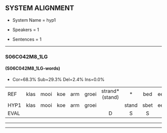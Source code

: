 
## SYSTEM ALIGNMENT

- System Name = hyp1

- Speakers = 1

- Sentences = 1

---

### S06C042M8_1LG

#### (S06C042M8_1LG-words)

- Cor=68.3%	Sub=29.3%	Del=2.4%	Ins=0.0%

|  |  |  |  |  |  |  |  |  |  |  |  |  |  |  |  |  |  |  |  |  |  |  |  |  |  |  |  |  |  |  |  |  |  |  |  |  |  |  |  |  |  |
|:--- |:---:|:---:|:---:|:---:|:---:|:---:|:---:|:---:|:---:|:---:|:---:|:---:|:---:|:---:|:---:|:---:|:---:|:---:|:---:|:---:|:---:|:---:|:---:|:---:|:---:|:---:|:---:|:---:|:---:|:---:|:---:|:---:|:---:|:---:|:---:|:---:|:---:|:---:|:---:|:---:|:---:|
| REF | klas | mooi | koe | arm | groei | strand*(stand) | * | bed | eerst | voor | draai | sjaal | herfst | duur | straat | leeuw | clown | hoek | krant | hout | vriend | gauw | chips | groen | feest | reis | jas | huis | paard | vijf | muts | nieuw | kind | bang | oog | zacht | schoen | plas | neus | knoop | plank |
| HYP1 | klas | mooi | koe | arm | groei |  | stand | sbet | eerst | voor | draai | sjaal | herfst | duur | staraat | lijl | klan | hoek | krant | hout | vrient | gaal | ships | groen | feest | rijs | jas | huis | paard | vijf | muts | niew | kind | pank | oog | zacht | schoen | plas | neus | koop | plank |
| EVAL |  |  |  |  |  | D | S | S |  |  |  |  |  |  | S | S | S |  |  |  | S | S | S |  |  | S |  |  |  |  |  | S |  | S |  |  |  |  |  | S |  |
---

---
